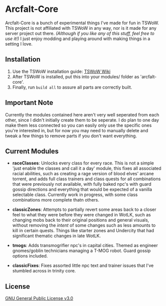 # Arcfalt-Core
Arcfalt-Core is a bunch of experimental things I've made for fun in TSWoW. This project is not affiliated with TSWoW in any way, nor is it made for any server project out there. *(Although if you like any of this stuff, feel free to use it!)* I just enjoy modding and playing around with making things in a setting I love.

## Installation
1. Use the TSWoW installation guide: [TSWoW Wiki](https://tswow.github.io/tswow-wiki/home/) 
2. After TSWoW is installed, put this into your modules/ folder as 'arcfalt-core'.
3. Finally, run `build all` to assure all parts are correctly built.

## Important Note
Currently the modules contained here aren't very well seperated from each other, since I didn't initially create them to be seperate. I do plan to one day make them less connected so you can easily only use the specific ones you're interested in, but for now you may need to manually delete and tweak a few things to remove parts if you don't want everything.

## Current Modules
* **raceClasses**: Unlocks every class for every race. This is not a simple 'just enable the classes and call it a day' module, this fixes all associated racial abilities, such as creating a rage version of blood elves' arcane torrent, and adds full class trainers and class quests for all combinations that were previously not available, with fully baked npc's with guard gossip directions and everything that would be expected of a vanilla selectable class. Currently work in progress, with some class combinations more complete thatn others.

* **classicZones**: Attempts to partially revert some areas back to a closer feel to what they were before they were changed in WotLK, such as changing mobs back to their original positions and general visuals, without removing the *intent* of some changes such as less amounts to kill in certain quests. Things like starter zones and Undercity that had significant thematic changes in late WotLK.

* **tmogs**: Adds transmogrifier npc's in capital cities. Themed as engineer gnomes/goblin technicians managing a T-MOG robot. Guard gossip options included.

* **classicFixes**: Fixes assorted little npc text and trainer issues that I've stumbled across in trinity core.

## License
[GNU General Public License v3.0](https://choosealicense.com/licenses/gpl-3.0/)
